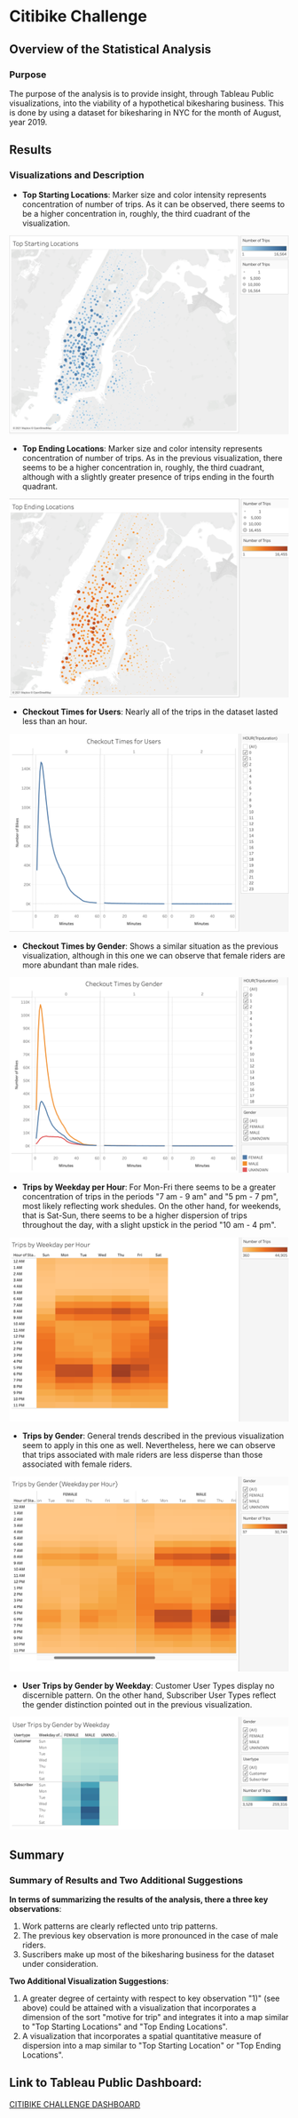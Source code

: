 # Citibike Challenge

## Overview of the Statistical Analysis

### Purpose

The purpose of the analysis is to provide insight, through Tableau Public visualizations, into the viability of a hypothetical bikesharing business. This is done by using a dataset for bikesharing in NYC for the month of August, year 2019.

## Results

### Visualizations and Description

* **Top Starting Locations**: Marker size and color intensity represents concentration of number of trips. As it can be observed, there seems to be a higher concentration in, roughly, the third cuadrant of the visualization.

![](Images/viz_1.png)

* **Top Ending Locations**: Marker size and color intensity represents concentration of number of trips. As in the previous visualization, there seems to be a higher concentration in, roughly, the third cuadrant, although with a slightly greater presence of trips ending in the fourth quadrant.

![](Images/viz_2.png)

* **Checkout Times for Users**: Nearly all of the trips in the dataset lasted less than an hour.

![](Images/viz_3.png)

* **Checkout Times by Gender**: Shows a similar situation as the previous visualization, although in this one we can observe that female riders are more abundant than male rides.

![](Images/viz_4.png)

* **Trips by Weekday per Hour**: For Mon-Fri there seems to be a greater concentration of trips in the periods "7 am - 9 am" and "5 pm - 7 pm", most likely reflecting work shedules. On the other hand, for weekends, that is Sat-Sun, there seems to be a higher dispersion of trips throughout the day, with a slight upstick in the period "10 am - 4 pm".

![](Images/viz_5.png)

* **Trips by Gender**: General trends described in the previous visualization seem to apply in this one as well. Nevertheless, here we can observe that trips associated with male riders are less disperse than those associated with female riders.

![](Images/viz_6.png)

* **User Trips by Gender by Weekday**: Customer User Types display no discernible pattern. On the other hand, Subscriber User Types reflect the gender distinction pointed out in the previous visualization.

![](Images/viz_7.png)

## Summary

### Summary of Results and Two Additional Suggestions

**In terms of summarizing the results of the analysis, there a three key observations**:
1) Work patterns are clearly reflected unto trip patterns.
2) The previous key observation is more pronounced in the case of male riders.
3) Suscribers make up most of the bikesharing business for the dataset under consideration.

**Two Additional Visualization Suggestions**: 
1) A greater degree of certainty with respect to key observation "1)" (see above) could be attained with a visualization that incorporates a dimension of the sort "motive for trip" and integrates it into a map similar to "Top Starting Locations" and "Top Ending Locations".
2) A visualization that incorporates a spatial quantitative measure of dispersion into a map similar to "Top Starting Location" or "Top Ending Locations".

## Link to Tableau Public Dashboard:

[CITIBIKE CHALLENGE DASHBOARD](https://public.tableau.com/app/profile/carlos2296/viz/CitibikeChallenge_16403931850400/Story1)
